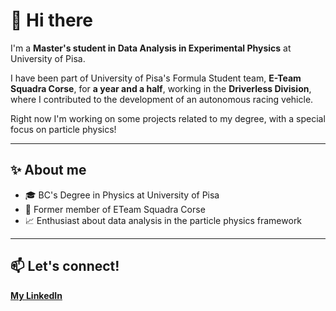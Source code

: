 # 👋 Hi there

I'm a **Master's student in Data Analysis in Experimental Physics** at University of Pisa.

I have been part of University of Pisa's Formula Student team, **E-Team Squadra Corse**, for **a year and a half**, working in the **Driverless Division**, where I contributed to the development of an autonomous racing vehicle.

Right now I'm working on some projects related to my degree, with a special focus on particle physics!

---

## ✨ About me

- 🎓 BC's Degree in Physics at University of Pisa
- 🚗 Former member of ETeam Squadra Corse
- 📈 Enthusiast about data analysis in the particle physics framework

<!---

## 📈 GitHub Stats

<p align="left">
  <img src="https://github-readme-stats.vercel.app/api/top-langs/?username=MatildeBattisti&layout=compact&theme=tokyonight" alt="Top languages" height="160"/>
</p>

--->
---

## 📫 Let's connect!

**[My LinkedIn](www.linkedin.com/in/matilde-battisti)**

<!--
**MatildeBattisti/MatildeBattisti** is a ✨ _special_ ✨ repository because its `README.md` (this file) appears on your GitHub profile.

Here are some ideas to get you started:

- 🔭 I’m currently working on ...
- 🌱 I’m currently learning ...
- 👯 I’m looking to collaborate on ...
- 🤔 I’m looking for help with ...
- 💬 Ask me about ...
- 📫 How to reach me: ...
- 😄 Pronouns: ...
- ⚡ Fun fact: ...
-->
